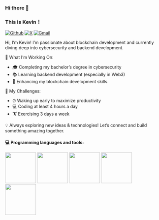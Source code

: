 ### Hi there 👋 
### This is Kevin！

[![Github](https://img.shields.io/badge/-Github-000?style=flat&logo=Github&logoColor=white)](https://github.com/xwwkk)
[![X](https://img.shields.io/badge/-X-black?style=flat&logo=X&logoColor=white)](https://x.com/Kev1nWeb3)
[![Gmail](https://img.shields.io/badge/-Gmail-c14438?style=flat&logo=Gmail&logoColor=white)](mailto:x3137132963@gmail.com)

Hi, I’m Kevin! I’m passionate about blockchain development and currently diving deep into cybersecurity and backend development.

🚀 What I’m Working On:
- 🎓 Completing my bachelor’s degree in cybersecurity
- 📚 Learning backend development (especially in Web3)
- 🔗 Enhancing my blockchain development skills

🎯 My Challenges:
- ⏰ Waking up early to maximize productivity
- 💻 Coding at least 4 hours a day
- 🏋️ Exercising 3 days a week

💡 Always exploring new ideas & technologies! Let’s connect and build something amazing together.

#### :computer: Programming languages and tools: 
<p align="left">
    <img src="https://www.vectorlogo.zone/logos/python/python-ar21.svg" width="100">
    <img src="https://www.vectorlogo.zone/logos/java/java-ar21.svg" width="100">
    <img src="https://www.vectorlogo.zone/logos/javascript/javascript-ar21.svg" width="100">
    <img src="https://www.vectorlogo.zone/logos/ethereum/ethereum-ar21.svg" width="100">
    <img src="https://www.vectorlogo.zone/logos/bitcoin/bitcoin-ar21.svg" width="100">
</p>
